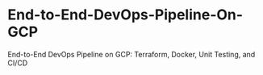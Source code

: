 # End-to-End-DevOps-Pipeline-On-GCP
End-to-End DevOps Pipeline on GCP: Terraform, Docker, Unit Testing, and CI/CD
